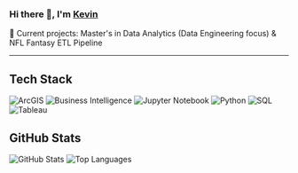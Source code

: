 ### Hi there 👋, I'm <a href="https://kapoolay.github.io/" target="_blank">Kevin</a>
🔭 Current projects: Master's in Data Analytics (Data Engineering focus) & NFL Fantasy ETL Pipeline

---

<!-- ![Profile Views](https://komarev.com/ghpvc/?username=kapoolay&color=blue) -->
## Tech Stack
![ArcGIS](https://img.shields.io/badge/-ArcGIS-2F5F8F?style=flat&logo=arcgis&logoColor=white)
![Business Intelligence](https://img.shields.io/badge/-Business%20Intelligence-FF6B35?style=flat&logo=tableau&logoColor=white)
![Jupyter Notebook](https://img.shields.io/badge/-Jupyter%20Notebook-F37626?style=flat&logo=jupyter&logoColor=white)
![Python](https://img.shields.io/badge/-Python-3776AB?style=flat&logo=python&logoColor=white)
![SQL](https://img.shields.io/badge/-SQL-336791?style=flat&logo=postgresql&logoColor=white)
![Tableau](https://img.shields.io/badge/-Tableau-E97627?style=flat&logo=tableau&logoColor=white)

## GitHub Stats
![GitHub Stats](https://github-readme-streak-stats.herokuapp.com/?user=kapoolay&theme=dark)
![Top Languages](https://github-readme-stats.vercel.app/api/top-langs/?username=kapoolay&layout=compact&theme=dark)

